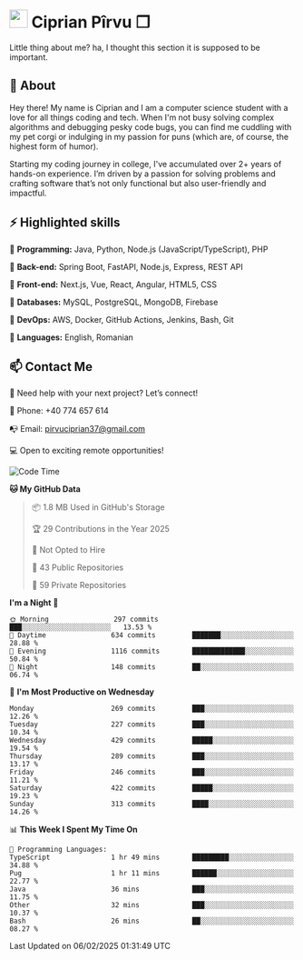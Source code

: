 # <img height="32px" src="https://user-images.githubusercontent.com/74038190/216122041-518ac897-8d92-4c6b-9b3f-ca01dcaf38ee.png"> Ciprian Pîrvu ❐ </h1>

Little thing about me? ha, I thought this section it is supposed to be important.

## 🧐 About

Hey there! My name is Ciprian and I am a computer science student with a love for all things coding and tech. When I'm not busy solving complex algorithms and debugging pesky code bugs, you can find me cuddling with my pet corgi or indulging in my passion for puns (which are, of course, the highest form of humor).

Starting my coding journey in college, I've accumulated over 2+ years of hands-on experience. I’m driven by a passion for solving problems and crafting software that’s not only functional but also user-friendly and impactful.


## ⚡ Highlighted skills

🎯 **Programming:** Java, Python, Node.js (JavaScript/TypeScript), PHP

🎯 **Back-end:** Spring Boot, FastAPI, Node.js, Express, REST API

🎯 **Front-end:** Next.js, Vue, React, Angular, HTML5, CSS

🎯 **Databases:** MySQL, PostgreSQL, MongoDB, Firebase

🎯 **DevOps:** AWS, Docker, GitHub Actions, Jenkins, Bash, Git

🎯 **Languages:** English, Romanian



## 📫 Contact Me

🤝 Need help with your next project? Let’s connect!

📱 Phone: +40 774 657 614

📭 Email: pirvuciprian37@gmail.com


💻 Open to exciting remote opportunities!

<!--START_SECTION:waka-->
![Code Time](http://img.shields.io/badge/Code%20Time-2%2C272%20hrs%2034%20mins-blue)

**🐱 My GitHub Data** 

> 📦 1.8 MB Used in GitHub's Storage 
 > 
> 🏆 29 Contributions in the Year 2025
 > 
> 🚫 Not Opted to Hire
 > 
> 📜 43 Public Repositories 
 > 
> 🔑 59 Private Repositories 
 > 
**I'm a Night 🦉** 

```text
🌞 Morning                297 commits         ███░░░░░░░░░░░░░░░░░░░░░░   13.53 % 
🌆 Daytime                634 commits         ███████░░░░░░░░░░░░░░░░░░   28.88 % 
🌃 Evening                1116 commits        █████████████░░░░░░░░░░░░   50.84 % 
🌙 Night                  148 commits         ██░░░░░░░░░░░░░░░░░░░░░░░   06.74 % 
```
📅 **I'm Most Productive on Wednesday** 

```text
Monday                   269 commits         ███░░░░░░░░░░░░░░░░░░░░░░   12.26 % 
Tuesday                  227 commits         ███░░░░░░░░░░░░░░░░░░░░░░   10.34 % 
Wednesday                429 commits         █████░░░░░░░░░░░░░░░░░░░░   19.54 % 
Thursday                 289 commits         ███░░░░░░░░░░░░░░░░░░░░░░   13.17 % 
Friday                   246 commits         ███░░░░░░░░░░░░░░░░░░░░░░   11.21 % 
Saturday                 422 commits         █████░░░░░░░░░░░░░░░░░░░░   19.23 % 
Sunday                   313 commits         ████░░░░░░░░░░░░░░░░░░░░░   14.26 % 
```


📊 **This Week I Spent My Time On** 

```text
💬 Programming Languages: 
TypeScript               1 hr 49 mins        █████████░░░░░░░░░░░░░░░░   34.88 % 
Pug                      1 hr 11 mins        ██████░░░░░░░░░░░░░░░░░░░   22.77 % 
Java                     36 mins             ███░░░░░░░░░░░░░░░░░░░░░░   11.75 % 
Other                    32 mins             ███░░░░░░░░░░░░░░░░░░░░░░   10.37 % 
Bash                     26 mins             ██░░░░░░░░░░░░░░░░░░░░░░░   08.27 % 
```


 Last Updated on 06/02/2025 01:31:49 UTC
<!--END_SECTION:waka-->
